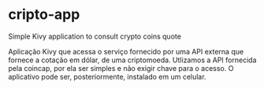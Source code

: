# cripto-app
Simple Kivy application to consult crypto coins quote

Aplicação Kivy que acessa o serviço fornecido por uma  API externa que fornece a cotação em dólar, de uma criptomoeda.
Utlizamos a API fornecida pela coincap, por ela ser simples e não exigir chave para o acesso.  O aplicativo pode ser, posteriormente, instalado em um celular.

